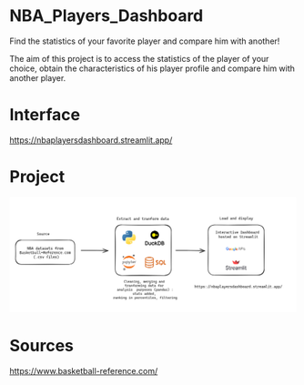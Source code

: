 # NBA_Players_Dashboard
Find the statistics of your favorite player and compare him with another!

The aim of this project is to access the statistics of the player of your choice, obtain the characteristics of his player profile and compare him with another player.

# Interface
https://nbaplayersdashboard.streamlit.app/

# Project
![alt text](schema_project.png)

# Sources
https://www.basketball-reference.com/